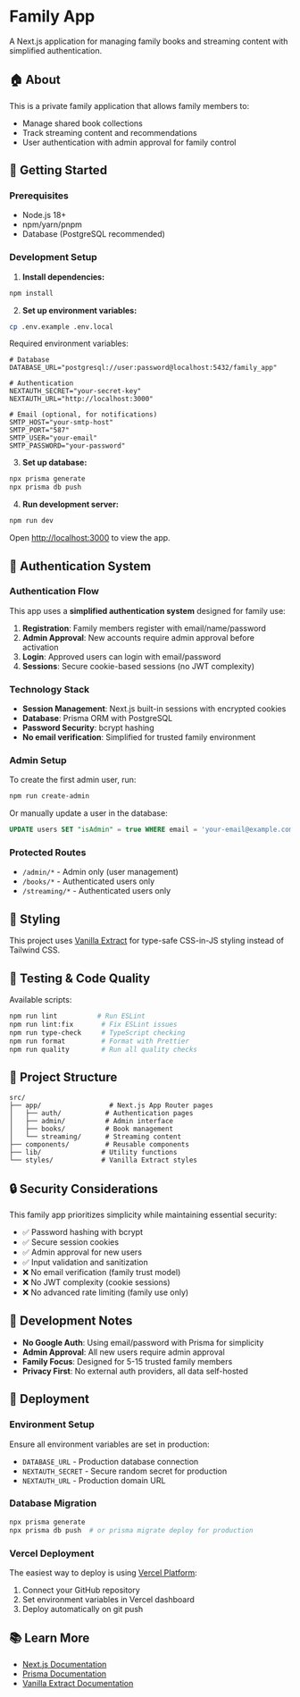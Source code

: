 # Family App

A Next.js application for managing family books and streaming content with simplified authentication.

## 🏠 About

This is a private family application that allows family members to:
- Manage shared book collections
- Track streaming content and recommendations
- User authentication with admin approval for family control

## 🚀 Getting Started

### Prerequisites
- Node.js 18+ 
- npm/yarn/pnpm
- Database (PostgreSQL recommended)

### Development Setup

1. **Install dependencies:**
```bash
npm install
```

2. **Set up environment variables:**
```bash
cp .env.example .env.local
```

Required environment variables:
```env
# Database
DATABASE_URL="postgresql://user:password@localhost:5432/family_app"

# Authentication
NEXTAUTH_SECRET="your-secret-key"
NEXTAUTH_URL="http://localhost:3000"

# Email (optional, for notifications)
SMTP_HOST="your-smtp-host"
SMTP_PORT="587"
SMTP_USER="your-email"
SMTP_PASSWORD="your-password"
```

3. **Set up database:**
```bash
npx prisma generate
npx prisma db push
```

4. **Run development server:**
```bash
npm run dev
```

Open [http://localhost:3000](http://localhost:3000) to view the app.

## 🔐 Authentication System

### Authentication Flow
This app uses a **simplified authentication system** designed for family use:

1. **Registration**: Family members register with email/name/password
2. **Admin Approval**: New accounts require admin approval before activation
3. **Login**: Approved users can login with email/password
4. **Sessions**: Secure cookie-based sessions (no JWT complexity)

### Technology Stack
- **Session Management**: Next.js built-in sessions with encrypted cookies
- **Database**: Prisma ORM with PostgreSQL
- **Password Security**: bcrypt hashing
- **No email verification**: Simplified for trusted family environment

### Admin Setup

To create the first admin user, run:
```bash
npm run create-admin
```

Or manually update a user in the database:
```sql
UPDATE users SET "isAdmin" = true WHERE email = 'your-email@example.com';
```

### Protected Routes
- `/admin/*` - Admin only (user management)
- `/books/*` - Authenticated users only
- `/streaming/*` - Authenticated users only

## 🎨 Styling

This project uses [Vanilla Extract](https://vanilla-extract.style/) for type-safe CSS-in-JS styling instead of Tailwind CSS.

## 🧪 Testing & Code Quality

Available scripts:
```bash
npm run lint          # Run ESLint
npm run lint:fix       # Fix ESLint issues
npm run type-check     # TypeScript checking
npm run format         # Format with Prettier
npm run quality        # Run all quality checks
```

## 📂 Project Structure

```
src/
├── app/                 # Next.js App Router pages
│   ├── auth/           # Authentication pages
│   ├── admin/          # Admin interface
│   ├── books/          # Book management
│   └── streaming/      # Streaming content
├── components/         # Reusable components
├── lib/               # Utility functions
└── styles/            # Vanilla Extract styles
```

## 🔒 Security Considerations

This family app prioritizes simplicity while maintaining essential security:

- ✅ Password hashing with bcrypt
- ✅ Secure session cookies
- ✅ Admin approval for new users
- ✅ Input validation and sanitization
- ❌ No email verification (family trust model)
- ❌ No JWT complexity (cookie sessions)
- ❌ No advanced rate limiting (family use only)

## 📝 Development Notes

- **No Google Auth**: Using email/password with Prisma for simplicity
- **Admin Approval**: All new users require admin approval
- **Family Focus**: Designed for 5-15 trusted family members
- **Privacy First**: No external auth providers, all data self-hosted

## 🚀 Deployment

### Environment Setup
Ensure all environment variables are set in production:
- `DATABASE_URL` - Production database connection
- `NEXTAUTH_SECRET` - Secure random secret for production
- `NEXTAUTH_URL` - Production domain URL

### Database Migration
```bash
npx prisma generate
npx prisma db push  # or prisma migrate deploy for production
```

### Vercel Deployment
The easiest way to deploy is using [Vercel Platform](https://vercel.com/new):

1. Connect your GitHub repository
2. Set environment variables in Vercel dashboard
3. Deploy automatically on git push

## 📚 Learn More

- [Next.js Documentation](https://nextjs.org/docs)
- [Prisma Documentation](https://www.prisma.io/docs)
- [Vanilla Extract Documentation](https://vanilla-extract.style/)
